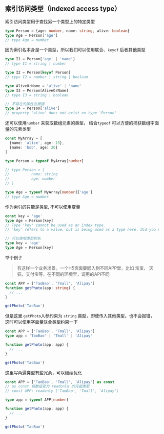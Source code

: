 ## 索引访问类型（indexed access type）

索引访问类型用于查找另一个类型上的特定类型

``` typescript
type Person = {age: number, name: string, alive: boolean}
type Age = Person['age']
// type Age = number
```

因为索引名本身是一个类型，所以我们可以使用联合、`keyof` 后者其他类型

``` typescript
type I1 = Person['age' | 'name']
// type I1 = string | number

type I2 = Person[keyof Person]
// type I2 = number | string | boolean

type AliveOrName = 'alive' | 'name'
type I3 = Person[AliveOrName]
// type I3 = string | boolean

// 不存在的属性会报错
type I4 = Person['alive']
// property 'alive' does not exist on type 'Person'
```



还可以使用`number` 来获取数组元素的类型， 结合`typeof` 可以方便的捕获数组字面量的元素类型

``` typescript
const MyArray = [
  {name: 'alice', age: 15},
  {name: 'bob', age: 20}
]

type Person = typeof MyArray[number]

// type Person = {
//  		name: string
//			age: number
// }

type Age = typeof MyArray[number]['age']
// type Age = number
```

作为索引的只能是类型, 不可以使用变量

``` typescript
const key = 'age'
type Age = Person[key]
// Type 'key' cannot be used as an index type.
// 'key' refers to a value, but is being used as a type here. Did you mean 'typeof key'?

// 可以使用类型别名
type key = 'age'
type Age = Person[key]
```

举个例子

> 有这样一个业务场景，一个H5页面要嵌入到不同APP里，比如 淘宝， 天猫，支付宝等，在不同的环境里，调用的API不同

``` typescript
const APP = ['TaoBao', 'Tmall', 'Alipay']
function getPhoto(app: string) {
  // ...
}

getPhoto('TaoBao')
```

但是这里 `getPhoto`入参约束为 `string` 类型，即使传入其他类型，也不会报错，这时可以使用字面量联合类型约束一下

``` typescript
const APP = ['TaoBao', 'Tmall', 'Alipay']
type app = 'TaoBao' | 'Tmall' | 'Alipay'

function getPhoto(app: app) {
  // ...
}

getPhoto('TaoBao')
```

这里写两遍类型有些冗余，可以继续优化

``` typescript
const APP = ['TaoBao', 'Tmall', 'Alipay'] as const
// as const 将数组变为 readonlu 的元祖类型
// const APP: readonly ['TaoBao', 'Tmall', 'Alipay'] 

type app = typeof APP[number]

function getPhoto(app: app) {
  // ...
}

getPhoto('TaoBao')
```

